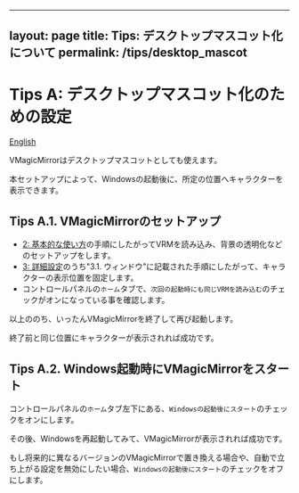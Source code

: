 
---
layout: page
title: Tips: デスクトップマスコット化について
permalink: /tips/desktop_mascot
---

# Tips A: デスクトップマスコット化のための設定

[English](./en_tips_desktop_mascot.html)

VMagicMirrorはデスクトップマスコットとしても使えます。

本セットアップによって、Windowsの起動後に、所定の位置へキャラクターを表示できます。

## Tips A.1. VMagicMirrorのセットアップ

* [2: 基本的な使い方](./get_started.html)の手順にしたがってVRMを読み込み、背景の透明化などのセットアップをします。
* [3: 詳細設定](./about_settings.html)のうち"3.1. ウィンドウ"に記載された手順にしたがって、キャラクターの表示位置を固定します。
* コントロールパネルの`ホーム`タブで、`次回の起動時にも同じVRMを読み込む`のチェックがオンになっている事を確認します。

以上ののち、いったんVMagicMirrorを終了して再び起動します。

終了前と同じ位置にキャラクターが表示されれば成功です。


## Tips A.2. Windows起動時にVMagicMirrorをスタート

コントロールパネルの`ホーム`タブ左下にある、`Windowsの起動後にスタート`のチェックをオンにします。

その後、Windowsを再起動してみて、VMagicMirrorが表示されれば成功です。

もし将来的に異なるバージョンのVMagicMirrorで置き換える場合や、自動で立ち上がる設定を無効にしたい場合、`Windowsの起動後にスタート`のチェックをオフにします。
